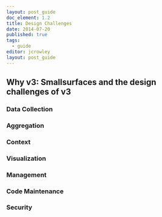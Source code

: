 ```yaml
---
layout: post_guide
doc_element: 1.2
title: Design Challenges
date: 2014-07-20
published: true
tags: 
  - guide
editor: jcrowley
layout: post_guide
---
```


## Why v3: Smallsurfaces and the design challenges of v3

### Data Collection

### Aggregation

### Context

### Visualization

### Management

### Code Maintenance

### Security
